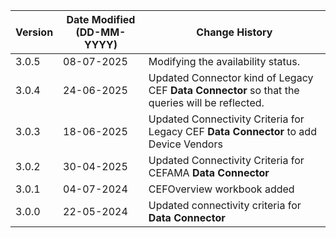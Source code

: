 | **Version** | **Date Modified (DD-MM-YYYY)** | **Change History**                                                           |
|-------------|--------------------------------|------------------------------------------------------------------------------|
| 3.0.5       | 08-07-2025                     | Modifying the availability status.|
| 3.0.4       | 24-06-2025                     | Updated Connector kind of Legacy CEF **Data Connector** so that the queries will be reflected.|
| 3.0.3       | 18-06-2025                     | Updated Connectivity Criteria for Legacy CEF **Data Connector** to add Device Vendors|
| 3.0.2       | 30-04-2025                     | Updated Connectivity Criteria for CEFAMA **Data Connector**                  |
| 3.0.1       | 04-07-2024                     | CEFOverview workbook added                                                   |
| 3.0.0       | 22-05-2024                     | Updated connectivity criteria for **Data Connector**   					  |